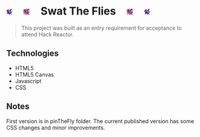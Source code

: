 # <img style="width:16px;height:16px" src="./docs/fly11.png" type="image/png"> <img style="width:16px;height:16px" src="./docs/swat1.cur" type="image/png"> <img style="width:16px;height:16px" src="./docs/fly12.png" type="image/png"> <img style="width:16px;height:16px" src="./docs/swat2.cur" type="image/png">  Swat The Flies  <img style="width:16px;height:16px" src="./docs/swat2.cur" type="image/png"> <img style="width:16px;height:16px" src="./docs/fly12.png" type="image/png"> <img style="width:16px;height:16px" src="./docs/swat1.cur" type="image/png"> <img style="width:16px;height:16px" src="./docs/fly11.png" type="image/png"> 

> This project was built as an entry requirement for acceptance to attend Hack Reactor.

## Technologies
* HTML5
* HTML5 Canvas
* Javascript
* CSS
  

## Notes
First version is in pinTheFly folder.  The current published version has some CSS changes and minor improvements.
